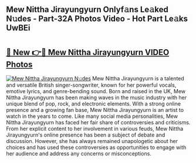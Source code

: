## Mew Nittha Jirayungyurn Onlyf𝚊ns Le𝚊ked N𝚞des - Part-32A Photos Video - Hot Part Le𝚊ks UwBEi

# <h2><a href="http://ac20954.deff.icu/?id=Mew+Nittha+Jirayungyurn">🔗 New 👉🔴 Mew Nittha Jirayungyurn VIDEO Photos</a></h2>

[![Mew Nittha Jirayungyurn N𝚞des](https://i.imgur.com/rIISA9y.gif)](http://ac20954.deff.icu/?id=Mew+Nittha+Jirayungyurn)
Mew Nittha Jirayungyurn is a talented and versatile British singer-songwriter, known for her powerful vocals, emotive lyrics, and genre-bending sound. Born and raised in the UK, Mew Nittha Jirayungyurn has been making waves in the music industry with her unique blend of pop, rock, and electronic elements. With a strong online presence and a growing fan base, Mew Nittha Jirayungyurn is an artist to watch in the years to come. Like many social media personalities, Mew Nittha Jirayungyurn has faced her fair share of controversies and criticisms. From her explicit content to her involvement in various feuds, Mew Nittha Jirayungyurn's online presence has been a subject of debate and discussion. However, she has always remained unapologetic about her choices and has used these controversies as opportunities to engage with her audience and address any concerns or misconceptions.
